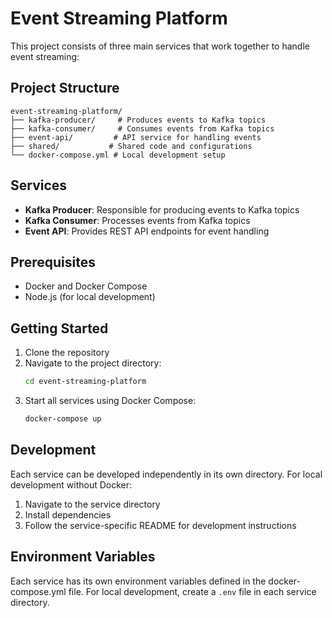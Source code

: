# Event Streaming Platform

This project consists of three main services that work together to handle event streaming:

## Project Structure

```
event-streaming-platform/
├── kafka-producer/     # Produces events to Kafka topics
├── kafka-consumer/     # Consumes events from Kafka topics
├── event-api/         # API service for handling events
├── shared/           # Shared code and configurations
└── docker-compose.yml # Local development setup
```

## Services

- **Kafka Producer**: Responsible for producing events to Kafka topics
- **Kafka Consumer**: Processes events from Kafka topics
- **Event API**: Provides REST API endpoints for event handling

## Prerequisites

- Docker and Docker Compose
- Node.js (for local development)

## Getting Started

1. Clone the repository
2. Navigate to the project directory:
   ```bash
   cd event-streaming-platform
   ```
3. Start all services using Docker Compose:
   ```bash
   docker-compose up
   ```

## Development

Each service can be developed independently in its own directory. For local development without Docker:

1. Navigate to the service directory
2. Install dependencies
3. Follow the service-specific README for development instructions

## Environment Variables

Each service has its own environment variables defined in the docker-compose.yml file. For local development, create a `.env` file in each service directory. 